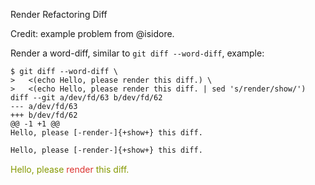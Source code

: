 Render Refactoring Diff

Credit: example problem from @isidore.

Render a word-diff, similar to `git diff --word-diff`, example:

```shell
$ git diff --word-diff \
>   <(echo Hello, please render this diff.) \
>   <(echo Hello, please render this diff. | sed 's/render/show/')
diff --git a/dev/fd/63 b/dev/fd/62
--- a/dev/fd/63
+++ b/dev/fd/62
@@ -1 +1 @@
Hello, please [-render-]{+show+} this diff.
```

```diff
Hello, please [-render-]{+show+} this diff.
```

<span style="color: #859900;">Hello, please </span><span style="color: #dc322f;">render</span><span style="color: #859900;"> this diff.</span>
